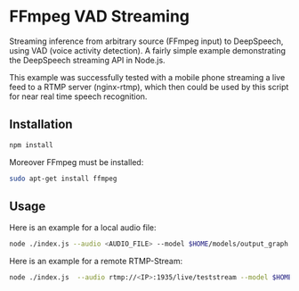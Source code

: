 # FFmpeg VAD Streaming

Streaming inference from arbitrary source (FFmpeg input) to DeepSpeech, using VAD (voice activity detection). A fairly simple example demonstrating the DeepSpeech streaming API in Node.js.

This example was successfully tested with a mobile phone streaming a live feed to a RTMP server (nginx-rtmp), which then could be used by this script for near real time speech recognition.

## Installation

```bash
npm install
```

Moreover FFmpeg must be installed:

```bash
sudo apt-get install ffmpeg
```

## Usage

Here is an example for a local audio file:
```bash
node ./index.js --audio <AUDIO_FILE> --model $HOME/models/output_graph.pbmm --alphabet $HOME/models/alphabet.txt
```

Here is an example for a remote RTMP-Stream:
```bash
node ./index.js  --audio rtmp://<IP>:1935/live/teststream --model $HOME/models/output_graph.pbmm --alphabet $HOME/models/alphabet.txt
```
